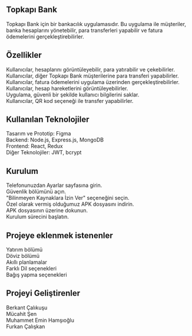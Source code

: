Topkapı Bank
----------------------
Topkapı Bank için bir bankacılık uygulamasıdır. Bu uygulama ile müşteriler, banka hesaplarını yönetebilir, para transferleri yapabilir ve fatura ödemelerini gerçekleştirebilirler.

Özellikler
----------------------
Kullanıcılar, hesaplarını görüntüleyebilir, para yatırabilir ve çekebilirler. <br>
Kullanıcılar, diğer Topkapı Bank müşterilerine para transferi yapabilirler. <br>
Kullanıcılar, fatura ödemelerini uygulama üzerinden gerçekleştirebilirler. <br>
Kullanıcılar, hesap hareketlerini görüntüleyebilirler. <br>
Uygulama, güvenli bir şekilde kullanıcı bilgilerini saklar. <br>
Kullanıcılar, QR kod seçeneği ile transfer yapabilirler.

Kullanılan Teknolojiler
----------------------
Tasarım ve Prototip: Figma <br> 
Backend: Node.js, Express.js, MongoDB <br>
Frontend: React, Redux <br>
Diğer Teknolojiler: JWT, bcrypt 

Kurulum
----------------------
Telefonunuzdan Ayarlar sayfasına girin. <br>
Güvenlik bölümünü açın. <br>
"Bilinmeyen Kaynaklara İzin Ver" seçeneğini seçin. <br>
Özel olarak vermiş olduğumuz APK dosyasını indirin. <br>
APK dosyasının üzerine dokunun. <br>
Kurulum sürecini başlatın.

Projeye eklenmek istenenler
----------------------
Yatırım bölümü <br>
Döviz bölümü <br>
Akıllı planlamalar <br>
Farklı Dil seçenekleri <br>
Bağış yapma seçenekleri 

Projeyi Geliştirenler
----------------------
Berkant Çalıkuşu <br>
Mücahit Şen <br> 
Muhammet Emin Hamşıoğlu <br>
Furkan Çalışkan




